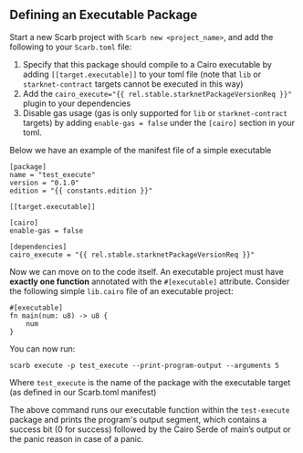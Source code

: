<script setup>
import { data as rel } from "../../github.data";
import {data as constants} from "../../constants.data";
</script>

## Defining an Executable Package

Start a new Scarb project with `Scarb new <project_name>`, and add the following to your `Scarb.toml` file:

1. Specify that this package should compile to a Cairo executable by adding `[[target.executable]]` to your toml file (note that `lib` or `starknet-contract` targets cannot be executed in this way)
2. Add the `cairo_execute="{{ rel.stable.starknetPackageVersionReq }}"` plugin to your dependencies
3. Disable gas usage (gas is only supported for `lib` or `starknet-contract` targets) by adding `enable-gas = false` under the `[cairo]` section in your toml.

Below we have an example of the manifest file of a simple executable

```
[package]
name = "test_execute"
version = "0.1.0"
edition = "{{ constants.edition }}"

[[target.executable]]

[cairo]
enable-gas = false

[dependencies]
cairo_execute = "{{ rel.stable.starknetPackageVersionReq }}"
```

Now we can move on to the code itself. An executable project must have **exactly one function** annotated with the `#[executable]` attribute. Consider the following simple `lib.cairo` file of an executable project:

```
#[executable]
fn main(num: u8) -> u8 {
    num
}
```

You can now run:

```
scarb execute -p test_execute --print-program-output --arguments 5
```

Where `test_execute` is the name of the package with the executable target (as defined in our Scarb.toml manifest)

The above command runs our executable function within the `test-execute` package and prints the program's output segment, which contains a success bit (0 for success) followed by the Cairo Serde of main’s output or the panic reason in case of a panic.
